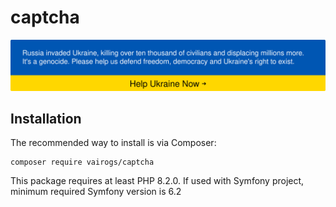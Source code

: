 # captcha

[![Stand With Ukraine](https://raw.githubusercontent.com/vshymanskyy/StandWithUkraine/main/banner2-direct.svg)](https://vshymanskyy.github.io/StandWithUkraine)

Installation
------------

The recommended way to install is via Composer:

```
composer require vairogs/captcha
```

This package requires at least PHP 8.2.0. If used with Symfony project, minimum required Symfony version is 6.2
